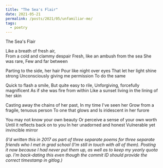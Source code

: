 ```yaml
---
title: "The Sea's Flair"
date: 2021-05-21
permalink: /posts/2021/05/unfamiliar-me/
tags:
  - poetry
---
```


The Sea's Flair

Like a breath of fresh air,  
From a cold and clammy despair 
Fresh, like an ambush from the sea 
She was rare, 
Few and far between

Parting to the side, her hair 
Pour like night over eyes 
That let her light shine strong 
Unconsciously giving me permission 
To do the same

Quick to flash a smile, 
But quite easy to rile, 
Unforgiving, forcefully magnificent 
As if she was fire from within 
Like a sunset living in the lining of her skin

Casting away the chains of her past, 
In my time I've seen her 
Grow from a fragile, tenuous person 
To one that glows and 
Is iridescent in her furore

You may not know your own beauty 
Or perceive a sense of your own worth 
Until it reflects back on to you 
In her unadorned and honest 
Vulnerable yet invincible mirror 


*(I'd written this in 2017 as part of three separate poems for three separate friends who I met in grad school (I'm still in touch with all of them). Posting it now because I had never put them up, as well as to keep my yearly quota up. I'm back-dating this even though the commit ID should provide the correct timestamp in gitlog.)*